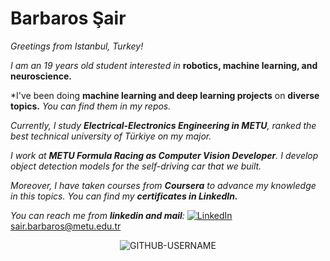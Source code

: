 # Barbaros Şair                                
*Greetings from Istanbul, Turkey!* 

*I am an 19 years old student interested in* **robotics, machine learning, and neuroscience.**

*I've been doing **machine learning and deep learning projects** on **diverse topics.** *You can find them in my repos.*

*Currently, I study **Electrical-Electronics Engineering in METU**, ranked the best technical university of Türkiye on my major.*

*I work at **METU Formula Racing as Computer Vision Developer**. I develop object detection models for the self-driving car that we built.*

*Moreover, I have taken courses from **Coursera** to advance my knowledge in this topics.* *You can find my **certificates in LinkedIn.***

*You can reach me from **linkedin and mail**:*                [![LinkedIn](https://img.shields.io/badge/LinkedIn-%230077B5.svg?logo=linkedin&logoColor=white)](https://www.linkedin.com/in/barbaros-%C5%9Fair-5b373b21b/)   <a href="mailto:sair.barbaros@metu.edu.tr">sair.barbaros@metu.edu.tr</a> 



<p align="center"> <img src="https://komarev.com/ghpvc/?username=GITHUB-USERNAME&label=Profile%20views&color=ce9927&style=flat" alt="GITHUB-USERNAME" /> </p>

